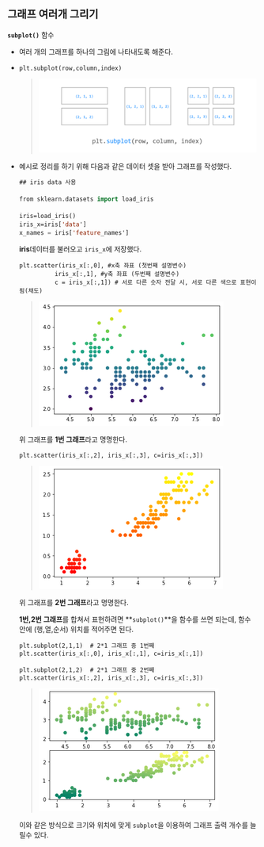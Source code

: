 ## 그래프 여러개 그리기



**`subplot()`** 함수

- 여러 개의 그래프를 하나의 그림에 나타내도록 해준다.

- `plt.subplot(row,column,index)`

  > ![subplot_03](assets/07_subplot/subplot_03.png)
  
- 예시로 정리를 하기 위해 다음과 같은 데이터 셋을 받아 그래프를 작성했다.

  ```lisp
  ## iris data 사용
  
  from sklearn.datasets import load_iris
  
  iris=load_iris()
  iris_x=iris['data']
  x_names = iris['feature_names']
  ```
  
  **iris**데이터를 불러오고 `iris_x`에 저장했다.
  
  
  
  ```
  plt.scatter(iris_x[:,0], #x축 좌표 (첫번째 설명변수)
  			iris_x[:,1], #y축 좌표 (두번째 설명변수)
  			c = iris_x[:,1]) # 서로 다른 숫자 전달 시, 서로 다른 색으로 표현이 됨(채도)
  ```
  
  > ![image-20220106130557822](assets/07_subplot/image-20220106130557822.png)
  
  위 그래프를 **1번 그래프**라고 명명한다.
  
  
  ```
  plt.scatter(iris_x[:,2], iris_x[:,3], c=iris_x[:,3])
  ```
  
  > ![image-20220106130842433](assets/07_subplot/image-20220106130842433.png)
  
  위 그래프를 **2번 그래프**라고 명명한다.
  
  
  
  **1번,2번 그래프**를 합쳐서 표현하려면 **`subplot()`**을 함수를 쓰면 되는데, 함수안에 (행,열,순서) 위치를 적어주면 된다.
  
  ```
  plt.subplot(2,1,1)  # 2*1 그래프 중 1번째 
  plt.scatter(iris_x[:,0], iris_x[:,1], c=iris_x[:,1])
  
  plt.subplot(2,1,2)  # 2*1 그래프 중 2번째
  plt.scatter(iris_x[:,2], iris_x[:,3], c=iris_x[:,3])
  ```
  
  >![image-20220106131857700](assets/07_subplot/image-20220106131857700.png)
  
  이와 같은 방식으로 크기와 위치에 맞게 `subplot`을 이용하여 그래프 출력 개수를 늘릴수 있다.